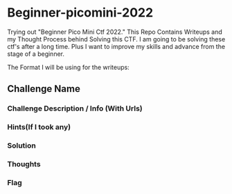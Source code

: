 # Beginner-picomini-2022
Trying out "Beginner Pico Mini Ctf 2022." This Repo Contains Writeups and my Thought Process behind Solving this CTF. I am going to be solving these ctf's after a long time. Plus I want to improve my skills and advance from the stage of a beginner.



The Format I will be using for the writeups:
## Challenge Name

### Challenge Description / Info (With Urls)

### Hints(If I took any)

### Solution

### Thoughts

### Flag
